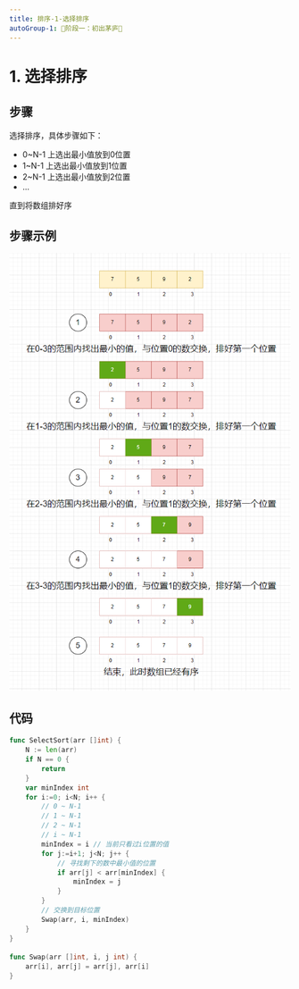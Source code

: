 ```yaml
---
title: 排序-1-选择排序
autoGroup-1: 🌱阶段一：初出茅庐🌱
---
```


# 1. 选择排序

## 步骤

选择排序，具体步骤如下：

- 0~N-1 上选出最小值放到0位置
- 1~N-1 上选出最小值放到1位置 
- 2~N-1 上选出最小值放到2位置
- ...

直到将数组排好序

## 步骤示例

![](/base_line_code01_select_sort.assets/image-20230329203744415.png)


## 代码

```go
func SelectSort(arr []int) {
	N := len(arr)
	if N == 0 {
		return
	}
	var minIndex int
	for i:=0; i<N; i++ {
		// 0 ~ N-1
		// 1 ~ N-1
		// 2 ~ N-1
		// i ~ N-1
		minIndex = i // 当前只看过i位置的值
		for j:=i+1; j<N; j++ {
			// 寻找剩下的数中最小值的位置
			if arr[j] < arr[minIndex] {
				minIndex = j
			}
		}
		// 交换到目标位置
		Swap(arr, i, minIndex)
	}
}

func Swap(arr []int, i, j int) {
	arr[i], arr[j] = arr[j], arr[i]
}
```

